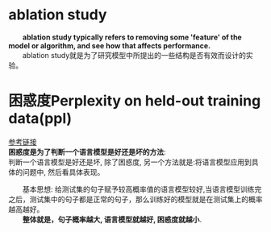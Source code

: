# ablation study  
&emsp;&emsp;**ablation study typically refers to removing some 'feature' of the model or algorithm, and see how that affects performance.**  
&emsp;&emsp;ablation study就是为了研究模型中所提出的一些结构是否有效而设计的实验。  

# 困惑度Perplexity on held-out training data(ppl)  
[参考链接](https://zhuanlan.zhihu.com/p/44107044)  
**困惑度是为了判断一个语言模型是好还是坏的方法**:  
判断一个语言模型是好还是坏, 除了困惑度, 另一个方法就是:将语言模型应用到具体的问题中, 然后看具体表现。  

&emsp;&emsp;基本思想: 给测试集的句子赋予较高概率值的语言模型较好,当语言模型训练完之后，测试集中的句子都是正常的句子，那么训练好的模型就是在测试集上的概率越高越好。  
&emsp;&emsp;**整体就是，句子概率越大, 语言模型就越好, 困惑度就越小**.  

